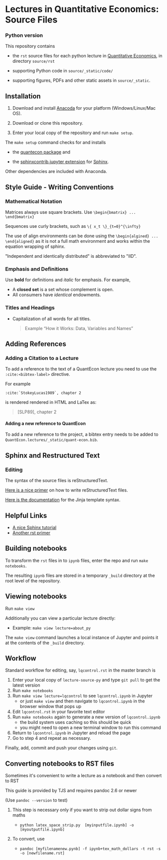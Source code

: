 
# Lectures in Quantitative Economics: Source Files 

### Python version

This repository contains 

* the `rst` source files for each python lecture in [Quantitative Economics](https://lectures.quantecon.org/), in directory `source/rst`

* supporting Python code in `source/_static/code/`

* supporting figures, PDFs and other static assets in `source/_static`.


## Installation

1) Download and install [Anacoda](https://www.anaconda.com/distribution/) for your platform (Windows/Linux/Mac OS).

2) Download or clone this repository.

3) Enter your local copy of the repository and run `make setup`.

The `make setup` command checks for and installs 

* the [quantecon package](https://quantecon.org/quantecon-py) and 

* the [sphinxcontrib.jupyter extension](https://github.com/QuantEcon/sphinxcontrib-jupyter) for [Sphinx](https://www.sphinx-doc.org/). 

Other dependencies are included with Anaconda.


## Style Guide - Writing Conventions

### Mathematical Notation

Matrices always use square brackets. Use `\begin{bmatrix} ... \end{bmatrix}`

Sequences use curly brackets, such as `\{ x_t \}_{t=0}^{\infty}`

The use of align environments can be done using the `\begin{algined} ... \end{aligned}` as it is not a full math environment and works within the equation wrapping of sphinx.

"Independent and identically distributed" is abbreviated to "IID".

### Emphasis and Definitions

Use **bold** for definitions and _italic_ for emphasis. For example,

* A **closed set** is a set whose complement is open.
* All consumers have _identical_ endowments.

### Titles and Headings
* Capitalization of all words for all titles.
  > Example “How it Works: Data, Variables and Names”

## Adding References
### Adding a Citation to a Lecture

To add a reference to the text of a QuantEcon lecture you need to use the `:cite:<bibtex-label>` directive.

For example

```
:cite:`StokeyLucas1989`, chapter 2
```

is rendered rendered in HTML and LaTex as:

> [SLP89], chapter 2

#### Adding a new reference to QuantEcon

To add a new reference to the project, a bibtex entry needs to be added to `QuantEcon.lectures/_static/quant-econ.bib`.

## Sphinx and Restructured Text

### Editing
The syntax of the source files is reStructuredText.

[Here is a nice primer](http://sphinx-doc.org/rest.html) on how to write reStructuredText files.

[Here is the documentation](http://jinja.pocoo.org/docs/dev/) for the Jinja template syntax.

## Helpful Links
* [A nice Sphinx tutorial](http://sphinx-doc.org/tutorial.html)
* [Another rst primer](http://docutils.sourceforge.net/docs/user/rst/quickstart.html)


## Building notebooks

To transform the `rst` files in to `ipynb` files, enter the repo and run `make notebooks`.

The resulting `ipynb` files are stored in a temporary `_build` directory at the root level of the repository.


## Viewing notebooks

Run `make view`

Additionally you can view a particular lecture directly:

* Example: `make view lecture=about_py`

The `make view` command launches a local instance of Jupyter and points it at
the contents of the `_build` directory.


## Workflow

Standard workflow for editing, say, `lqcontrol.rst` in the master branch is

1. Enter your local copy of `lecture-source-py` and type `git pull` to get the latest version
1. Run `make notebooks`
1. Run `make view lecture=lqcontrol` to see `lqcontrol.ipynb` in Jupyter
    * or just `make view` and then navigate to `lqcontrol.ipynb` in the browser window that pops up
1.  Edit `lqcontrol.rst` in your favorite text editor 
1. Run `make notebooks` again to generate a new version of `lqcontrol.ipynb`
    * the build system uses caching so this should be quick
    * you might need to open a new terminal window to run this command
1. Return to `lqcontrol.ipynb` in Jupyter and reload the page
1. Go to step 4 and repeat as necessary.

Finally, add, commit and push your changes using `git`.


## Converting notebooks to RST files

Sometimes it's convenient to write a lecture as a notebook and then convert to
RST

This guide is provided by TJS and requires pandoc 2.6 or newer

(Use `pandoc --version` to test)

1.  This step is necessary only if you want to strip out dollar signs from maths

    *  `python latex_space_strip.py  [myinputfile.ipynb] -o [myoutputfile.ipynb]`

2.  To convert, use

    *  `pandoc [myfilenamenew.pynb] -f ipynb+tex_math_dollars -t rst -s -o [newfilename.rst]`
